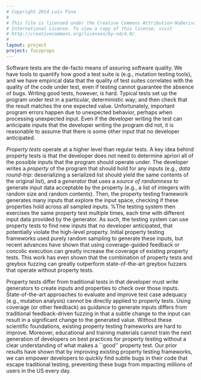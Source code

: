 ```yaml
---
# Copyright 2014 Luís Pina
#
# This file is licensed under the Creative Commons Attribution-NoDerivatives 4.0
# International License. To view a copy of this license, visit
# http://creativecommons.org/licenses/by-nd/4.0/.
#
layout: project
project: fuzzprops
---
```


Software tests are the de-facto means of assuring software quality.
We have tools to quantify how good a test suite is (e.g., mutation testing tools), and we have empirical data that the quality of test suites correlates with the quality of the code under test, even if testing cannot guarantee the absence of bugs.
Writing good tests, however, is hard.
Typical tests set up the program under test in a particular, deterministic way; and then check that the result matches the one expected value.
Unfortunately, important program errors happen due to unexpected behavior, perhaps when processing unexpected input.
Even if the developer writing the test can anticipate inputs that the developer writing the program did not, it is reasonable to assume that there is some other input that no developer anticipated.

*Property tests* operate at a higher level than regular tests.
A key idea behind property tests is that the developer does *not* need to determine apriori all of the possible inputs that the program should operate under.
The developer writes a *property* of the program that should hold for any inputs (e.g.,  *data round-trip*: deserializing a serialized list should yield the same contents of the original list), and a *generator* that uses a *source of randomness* to generate input data acceptable by the property (e.g., a list of integers with random size and random contents).
Then, the property testing framework generates many inputs that explore the input space, checking if these properties hold across all sampled inputs.
%The testing system then exercises the same property test multiple times, each time with different input data provided by the generator.
As such, the testing system can use property tests to find new inputs that no developer anticipated, that potentially violate the high-level property.
Initial property testing frameworks used purely random sampling to generate these inputs, but recent advances have shown that using coverage-guided feedback or concolic execution can greatly increase the coverage of existing property tests.
This work has even shown that the combination of property tests and greybox fuzzing can greatly outperform state-of-the-art greybox fuzzers that operate without property tests.

Property tests differ from traditional tests in that developer must write generators to create inputs and properties to check over those inputs.
State-of-the-art approaches to evaluate and improve test case adequacy (e.g., mutation analysis) cannot be directly applied to property tests.
Using coverage (or other feedback) as guidance to generate inputs differs from traditional feedback-driven fuzzing in that a subtle change to the input can result in a significant change to the generated value.
Without these scientific foundations, existing property testing frameworks are hard to improve.
Moreover, educational and training materials cannot train the next generation of developers on best practices for property testing without a clear understanding of what makes a ``good'' property test.
Our prior results have shown that by improving existing property testing frameworks, we can empower developers to quickly find subtle bugs in their code that escape traditional testing, preventing these bugs from impacting millions of users in the US every day.

